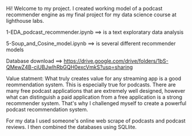 Hi! Welcome to my project. I created working model of a podcast recommender engine as my final project for my data science course at lighthouse labs.


1-EDA_podcast_recommender.ipynb ==> is a text exploratary data analysis

5-Soup_and_Cosine_model.ipynb ==> is several different recommender models

Database download ==> https://drive.google.com/drive/folders/1bS-QMewZ4B-ciUBJwIhRbGQH0excVmkS?usp=sharing

Value statment:
What truly creates value for any streaming app is a good reommendation system. This is especially true for podcasts. There are many free podcast applications that are extremely well designed, however what can distinguish a paid application from a free application is a strong recommender system. That's why I challenged myself to create a powerful podcast recommendation system.

For my data I used someone's online web scrape of podcasts and podcast reviews. I then combined the databases using SQLlite.